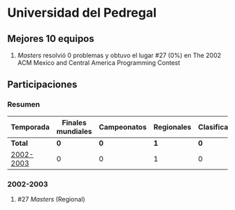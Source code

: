 ---
---

# Universidad del Pedregal

## Mejores 10 equipos

1. _Masters_ resolvió 0 problemas y obtuvo el lugar #27 (0%) en The 2002 ACM Mexico and Central America Programming Contest

## Participaciones

### Resumen

| Temporada | Finales mundiales | Campeonatos | Regionales | Clasificatorios | Equipos |
| --- | --- | --- | --- | --- | --- |
| **Total** | **0** | **0** | **1** | **0** | **1** |
| [2002-2003](#2002-2003) | 0 | 0 | 1 | 0 | 1 |

### 2002-2003

1. #27 _Masters_ (Regional)



